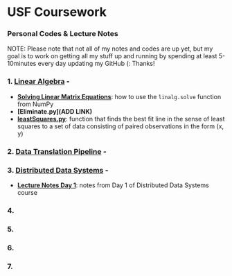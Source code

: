 # USF Coursework

### Personal Codes & Lecture Notes

NOTE: Please note that not all of my notes and codes are up yet, but my goal is to work on getting all my stuff up and running by spending at least 5-10minutes every day updating my GitHub (: Thanks!

### 1. [Linear Algebra](https://github.com/t2liu/usf_personal/tree/master/linearalgebra) -
- **[Solving Linear Matrix Equations](https://github.com/t2liu/usf_personal/blob/master/linearalgebra/linalg.solve.py)**: how to use the `linalg.solve` function from NumPy
- **[Eliminate.py](ADD LINK)**
- **[leastSquares.py](https://github.com/t2liu/usf_personal/blob/master/linearalgebra/leastSquares.py)**: function that finds the best fit line in the sense of least squares to a set of data consisting of paired observations in the form (x, y)

### 2. [Data Translation Pipeline]() -  

### 3. [Distributed Data Systems](https://github.com/t2liu/usf_personal/tree/master/distributeddatasystems) - 
- **[Lecture Notes Day 1](https://github.com/t2liu/usf_personal/blob/master/distributeddatasystems/Lecture%20Notes%20Day%201-%20Distributed%20Data%20Systems.ipynb)**: notes from Day 1 of Distributed Data Systems course

### 4.

### 5.

### 6.

### 7.

